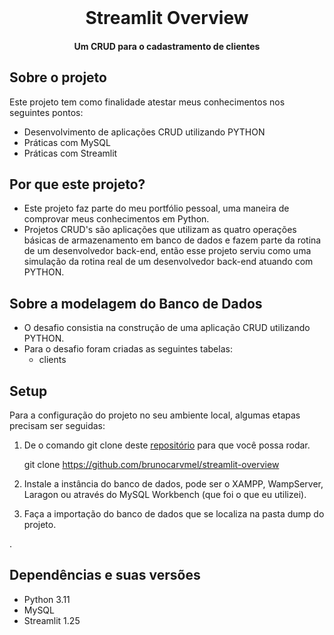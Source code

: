 
<br/>

<h1 align="center">Streamlit Overview</h1>
<h4 align="center">Um CRUD para o cadastramento de clientes</h4>

## Sobre o projeto
Este projeto tem como finalidade atestar meus conhecimentos nos seguintes pontos:
- Desenvolvimento de aplicações CRUD utilizando PYTHON
- Práticas com MySQL
- Práticas com Streamlit


## Por que este projeto?
- Este projeto faz parte do meu portfólio pessoal, uma maneira de comprovar meus conhecimentos em Python.
- Projetos CRUD's são aplicações que utilizam as quatro operações básicas de armazenamento em banco de dados e fazem parte da rotina de um desenvolvedor back-end, então esse projeto serviu como uma simulação da rotina real de um desenvolvedor back-end atuando com PYTHON.

## Sobre a modelagem do Banco de Dados
- O desafio consistia na construção de uma aplicação CRUD utilizando PYTHON.
- Para o desafio foram criadas as seguintes tabelas:
	- clients


## Setup
Para a configuração do projeto no seu ambiente local, algumas etapas precisam ser seguidas:

1. De o comando git clone deste [repositório](https://github.com/brunocarvmel/streamlit-overview) para que você possa rodar.
	 
    git clone https://github.com/brunocarvmel/streamlit-overview

2. Instale a instância do banco de dados, pode ser o XAMPP, WampServer, Laragon ou através do MySQL Workbench (que foi o que eu utilizei).

3. Faça a importação do banco de dados que se localiza na pasta dump do projeto. 

.

## Dependências e suas versões
- Python 3.11
- MySQL
- Streamlit 1.25


